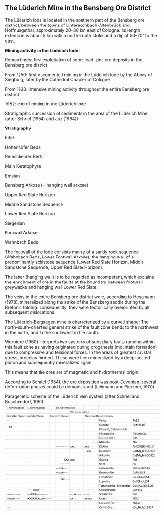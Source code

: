 ## The Lüderich Mine in the Bensberg Ore District

The Lüderich lode is located in the southern part of the Bensberg ore district, between the towns of Untereschbach-Altenbrück and Hoffnungsthal, approximately 20–30 km east of Cologne.
Its length extension is about 5 km with a north-south strike and a dip of 50–70° to the east.

**Mining activity in the Lüderich lode:**

Roman times: first exploitation of some lead-zinc ore deposits in the Bensberg ore district

From 1250: first documented mining in the Lüderich lode by the Abbey of Siegburg, later by the Cathedral Chapter of Cologne

From 1830: intensive mining activity throughout the entire Bensberg ore district

1982: end of mining in the Lüderich lode

Stratigraphic succession of sediments in the area of the Lüderich Mine
(after Schriel (1954) and Jux (1964))

**Stratigraphy**

Eifel

Hohenhöfer Beds

Remscheider Beds

Main Keratophyre

Emsian

Bensberg Arkose (= hanging wall arkose)

Upper Red Slate Horizon

Middle Sandstone Sequence

Lower Red Slate Horizon

Siegenian

Footwall Arkose

Wahnbach Beds

The footwall of the lode consists mainly of a sandy rock sequence (Wahnbach Beds, Lower Footwall Arkose),
the hanging wall of a predominantly schistose sequence (Lower Red Slate Horizon, Middle Sandstone Sequence, Upper Red Slate Horizon).

The latter (hanging wall) is to be regarded as incompetent, which explains the enrichment of ore in the faults at the boundary between footwall greywacke and hanging wall Lower Red Slate.

The veins in the entire Bensberg ore district were, according to Hesemann (1978), mineralized along the strike of the Bensberg saddle during the Bretonic folding; consequently, they were tectonically overprinted by all subsequent dislocations.

The Lüderich-Bergsegen mine is characterized by a curved shape:
The north-south-oriented general strike of the fault zone bends to the northwest in the north, and to the southwest in the south.

Wernicke (1960) interprets two systems of subsidiary faults running within this fault zone as having originated during orogenesis (mountain formation) due to compressive and tensional forces.
In the areas of greatest crustal stress, breccias formed. These were then mineralized by a deep-seated pluton and subsequently mineralized again.

This means that the ores are of magmatic and hydrothermal origin.

According to Schriel (1954), the ore deposition was post-Devonian; several deformation phases could be demonstrated
(Lehmann and Pietzner, 1970).

Paragenetic scheme
of the Lüderich vein system
(after Schriel and Buschendorf, 1951):
![Paragenesis](https://github.com/DinaKlim/OD_RL_notes/blob/main/RL_notes/26_Luderich/26%20Luderich%203.jpg)


